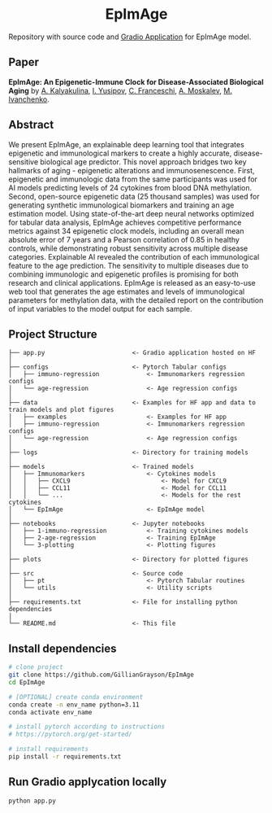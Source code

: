 <div align="center">

# EpImAge

</div>

Repository with source code and [Gradio Application](https://huggingface.co/spaces/UNNAILab/EpImAge) for EpImAge model.

## Paper
**EpImAge: An Epigenetic-Immune Clock for Disease-Associated Biological Aging** by 
[A. Kalyakulina](https://orcid.org/0000-0001-9277-502X),
[I. Yusipov](http://orcid.org/0000-0002-0540-9281),
[C. Franceschi](http://orcid.org/0000-0001-9841-6386),
[A. Moskalev](https://orcid.org/0000-0002-3248-1633),
[M. Ivanchenko](http://orcid.org/0000-0002-1903-7423).


## Abstract
We present EpImAge, an explainable deep learning tool that integrates epigenetic and immunological markers to create a highly accurate, 
disease-sensitive biological age predictor. This novel approach bridges two key hallmarks of aging - epigenetic alterations 
and immunosenescence. First, epigenetic and immunologic data from the same participants was used for AI 
models predicting levels of 24 cytokines from blood DNA methylation. Second, open-source epigenetic data 
(25 thousand samples) was used for generating synthetic immunological biomarkers and training an age 
estimation model. Using state-of-the-art deep neural networks optimized for tabular data analysis, 
EpImAge achieves competitive performance metrics against 34 epigenetic clock models, including an 
overall mean absolute error of 7 years and a Pearson correlation of 0.85 in healthy controls, 
while demonstrating robust sensitivity across multiple disease categories. Explainable AI revealed 
the contribution of each immunological feature to the age prediction. The sensitivity to multiple 
diseases due to combining immunologic and epigenetic profiles is promising for both research and 
clinical applications. EpImAge is released as an easy-to-use web tool that generates the age estimates 
and levels of immunological parameters for methylation data, with the detailed report on the contribution 
of input variables to the model output for each sample.


## Project Structure
```
├── app.py                        <- Gradio application hosted on HF
│
├── configs                       <- Pytorch Tabular configs
│   ├── immuno-regression             <- Immunomarkers regression configs
│   └── age-regression                <- Age regression configs
│
├── data                          <- Examples for HF app and data to train models and plot figures
│   ├── examples                      <- Examples for HF app
│   ├── immuno-regression             <- Immunomarkers regression configs
│   └── age-regression                <- Age regression configs
│
├── logs                          <- Directory for training models
│
├── models                        <- Trained models
│   ├── Immunomarkers                 <- Cytokines models
│   │   ├── CXCL9                         <- Model for CXCL9
│   │   ├── CCL11                         <- Model for CCL11
│   │   └── ...                           <- Models for the rest cytokines
│   └── EpImAge                       <- EpImAge model
│
├── notebooks                     <- Jupyter notebooks 
│   ├── 1-immuno-regression           <- Training cytokines models
│   ├── 2-age-regression              <- Training EpImAge
│   └── 3-plotting                    <- Plotting figures
│
├── plots                         <- Directory for plotted figures
│
├── src                           <- Source code
│   ├── pt                            <- Pytorch Tabular routines
│   └── utils                         <- Utility scripts
│
├── requirements.txt              <- File for installing python dependencies
│
└── README.md                     <- This file
```

## Install dependencies

```bash
# clone project
git clone https://github.com/GillianGrayson/EpImAge
cd EpImAge

# [OPTIONAL] create conda environment
conda create -n env_name python=3.11
conda activate env_name

# install pytorch according to instructions
# https://pytorch.org/get-started/

# install requirements
pip install -r requirements.txt
```

## Run Gradio applycation locally

```bash
python app.py
```
